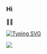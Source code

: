 ### Hi 

🧗‍♂️


[![Typing SVG](https://readme-typing-svg.demolab.com?font=Fira+Code&pause=1000&width=435&lines=%E5%8B%87%E6%95%A2%E6%8E%A2%E7%B4%A2%E7%9A%84%E4%BA%BA%EF%BC%8C%E6%AC%A2%E8%BF%8E%E6%9D%A5%E5%88%B0%E8%BF%99%E9%87%8C)](https://git.io/typing-svg)

![](https://github-profile-summary-cards.vercel.app/api/cards/stats?username=JCSIVO&theme=github_dark) 



<!--
**StoneRen/StoneRen** is a ✨ _special_ ✨ repository because its `README.md` (this file) appears on your GitHub profile.

Here are some ideas to get you started:

- 🔭 I’m currently working on ...
- 🌱 I’m currently learning ...
- 👯 I’m looking to collaborate on ...
- 🤔 I’m looking for help with ...
- 💬 Ask me about ...
- 📫 How to reach me: ...
- 😄 Pronouns: ...
- ⚡ Fun fact: ...
-->
